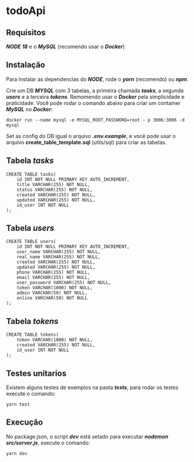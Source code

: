 # todoApi

## Requisitos
**_NODE 18_** e o **_MySQL_** (recomendo usar o **_Docker_**)

## Instalação
Para instalar as dependencias do **_NODE_**, rode o **_yarn_** (recomendo) ou **_npm_**.

Crie um DB **_MYSQL_** com 3 tabelas, a primeira chamada **_tasks_**, a segunda **_users_** e a terceira **_tokens_**.
Remomendo usar o **_Docker_** pela simplicidade e praticidade.
Você pode rodar o comando abaixo para criar um container **_MySQL_** no **_Docker_**:

```
docker run --name mysql -e MYSQL_ROOT_PASSWORD=root - p 3006:3006 -d mysql
```

Set as config do DB igual o arquivo **_.env.example_**, e você pode usar o arquivo ****create_table_template.sql**** (utils/sql) para criar as tabelas.

## Tabela **_tasks_**
```
CREATE TABLE tasks(  
    id INT NOT NULL PRIMARY KEY AUTO_INCREMENT,
    title VARCHAR(255) NOT NULL,
    status VARCHAR(255) NOT NULL,
    created VARCHAR(255) NOT NULL,
    updated VARCHAR(255) NOT NULL,
    id_user INT NOT NULL
);
```

## Tabela **_users_**
```
CREATE TABLE users(  
    id INT NOT NULL PRIMARY KEY AUTO_INCREMENT,
    user_name VARCHAR(255) NOT NULL,
    real_name VARCHAR(255) NOT NULL,
    created VARCHAR(255) NOT NULL,
    updated VARCHAR(255) NOT NULL,
    phone VARCHAR(255) NOT NULL,
    email VARCHAR(255) NOT NULL,
    user_password VARCHAR(255) NOT NULL,
    token VARCHAR(1000) NOT NULL,
    admin VARCHAR(50) NOT NULL,
    online VARCHAR(50) NOT NULL
);
```

## Tabela **_tokens_**
```
CREATE TABLE tokens(
    token VARCHAR(1000) NOT NULL,
    created VARCHAR(255) NOT NULL,
    id_user INT NOT NULL
);
```

## Testes unitarios
Existem alguns testes de exemplos na pasta **_tests_**, para rodar os testes execute o comando:
```
yarn test
```

## Execução
No package.json, o script **_dev_** está setado para executar **_nodemon src/server.js_**, execute o comando:
```
yarn dev
```